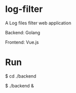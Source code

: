 # log-filter
A Log files filter web application

Backend: Golang

Frontend: Vue.js

# Run
$ cd ./backend

$ ./backend &
